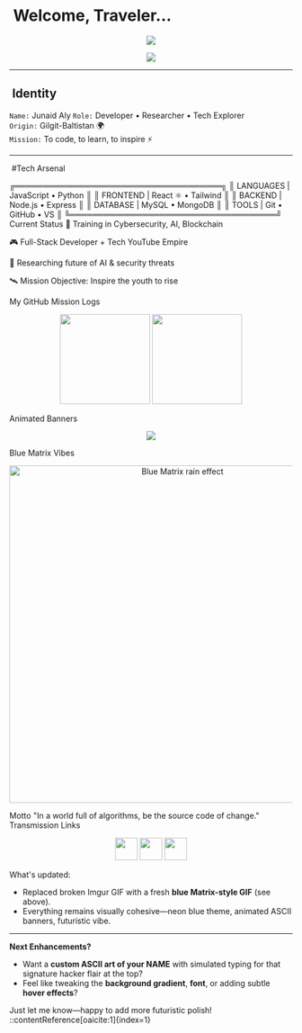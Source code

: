 # ​ Welcome, Traveler...

<p align="center">
  <img src="https://readme-typing-svg.herokuapp.com?font=Fira+Code&pause=50&color=00C8FF&multiline=true&width=700&lines=╔═══════════════════════════════════════════════╗;║+++++🚀+WELCOME+TO+MY+FUTURISTIC+HUB+++++║;╚═══════════════════════════════════════════════╝;+++++👾+Loading+Profile...+Access+Granted+👾" />
</p>

<p align="center">
  <img src="https://capsule-render.vercel.app/api?type=wave&height=200&text=⚡%20Your%20Name%20⚡&fontAlign=50&fontAlignY=40&color=0:0011ff,100:00eaff&animation=twinkling&fontColor=ffffff" />
</p>

---

## ​ Identity  
`Name:` Junaid Aly 
`Role:` Developer • Researcher • Tech Explorer  
`Origin:` Gilgit-Baltistan 🌍  
`Mission:` To code, to learn, to inspire ⚡  

---

 ​ #Tech Arsenal  

╔═════════════════════════════════════╗
║  LANGUAGES   |  JavaScript • Python ║
║  FRONTEND    |  React ⚛ • Tailwind  ║
║  BACKEND     |  Node.js • Express   ║
║  DATABASE    |  MySQL • MongoDB     ║
║  TOOLS       |  Git • GitHub • VS   ║
╚═════════════════════════════════════╝
Current Status
🌱 Training in Cybersecurity, AI, Blockchain

🎮 Full-Stack Developer + Tech YouTube Empire

🔭 Researching future of AI & security threats

🛰 Mission Objective: Inspire the youth to rise

My GitHub Mission Logs
<p align="center"> <img src="https://github-readme-stats.vercel.app/api?username=your-username&show_icons=true&theme=blue_navy&hide_border=true&count_private=true" height="160px"/> <img src="https://github-readme-streak-stats.herokuapp.com?user=your-username&theme=blue_navy&hide_border=true" height="160px"/> </p>
Animated Banners
<p align="center"> <img src="https://readme-typing-svg.herokuapp.com?size=24&color=00C8FF&center=true&vCenter=true&width=600&lines=Welcome+to+my+Universe!;AI+%7C+Web+Dev+%7C+Cybersecurity;Coding+...+Learning+...+Inspiring+...;Future+is+Open+Source+🚀" /> </p>
Blue Matrix Vibes
<p align="center"> <img src="https://media.giphy.com/media/3o6Zt481isNVuQI1l6/giphy.gif" alt="Blue Matrix rain effect" width="600"/> </p>
Motto
"In a world full of algorithms,  
     be the source code of change."
Transmission Links
<p align="center"> <a href="https://github.com/your-username"><img src="https://skillicons.dev/icons?i=github" height="40"/></a> <a href="https://linkedin.com/in/your-link"><img src="https://skillicons.dev/icons?i=linkedin" height="40"/></a> <a href="https://twitter.com/your-handle"><img src="https://skillicons.dev/icons?i=twitter" height="40"/></a> </p
╔═══════════════════════════════════════════════╗
║   🛰 SYSTEM ONLINE. AWAITING NEXT MISSION...   ║
╚═══════════════════════════════════════════════╝
markdown


###  What's updated:
- Replaced broken Imgur GIF with a fresh **blue Matrix-style GIF** (see above).
- Everything remains visually cohesive—neon blue theme, animated ASCII banners, futuristic vibe.
  
---

**Next Enhancements?**
- Want a **custom ASCII art of your NAME** with simulated typing for that signature hacker flair at the top?
- Feel like tweaking the **background gradient**, **font**, or adding subtle **hover effects**?

Just let me know—happy to add more futuristic polish!
::contentReference[oaicite:1]{index=1}
